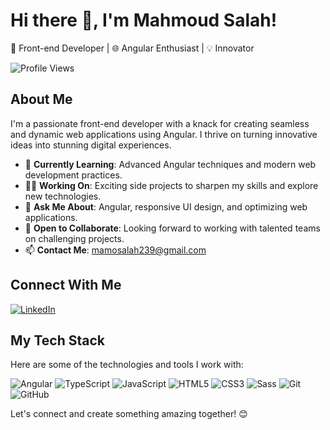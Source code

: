 # Hi there 👋, I'm Mahmoud Salah!

🚀 Front-end Developer | 🌐 Angular Enthusiast | 💡 Innovator

![Profile Views](https://komarev.com/ghpvc/?username=mahmoudsalah239&color=brightgreen&style=flat-square)

## About Me
I'm a passionate front-end developer with a knack for creating seamless and dynamic web applications using Angular. I thrive on turning innovative ideas into stunning digital experiences.

- 🌱 **Currently Learning**: Advanced Angular techniques and modern web development practices.
- 👨‍💻 **Working On**: Exciting side projects to sharpen my skills and explore new technologies.
- 💬 **Ask Me About**: Angular, responsive UI design, and optimizing web applications.
- 🤝 **Open to Collaborate**: Looking forward to working with talented teams on challenging projects.
- 📫 **Contact Me**: [mamosalah239@gmail.com](mailto:mamosalah239@gmail.com)

## Connect With Me
[![LinkedIn](https://img.shields.io/badge/LinkedIn-blue?style=flat-square&logo=linkedin)]([https://www.linkedin.com/in/your-profile](https://www.linkedin.com/in/mahm0udsalah/))

## My Tech Stack
Here are some of the technologies and tools I work with:

![Angular](https://img.shields.io/badge/Angular-DD0031?style=flat-square&logo=angular&logoColor=white)
![TypeScript](https://img.shields.io/badge/TypeScript-3178C6?style=flat-square&logo=typescript&logoColor=white)
![JavaScript](https://img.shields.io/badge/JavaScript-F7DF1E?style=flat-square&logo=javascript&logoColor=black)
![HTML5](https://img.shields.io/badge/HTML5-E34F26?style=flat-square&logo=html5&logoColor=white)
![CSS3](https://img.shields.io/badge/CSS3-1572B6?style=flat-square&logo=css3&logoColor=white)
![Sass](https://img.shields.io/badge/Sass-CC6699?style=flat-square&logo=sass&logoColor=white)
![Git](https://img.shields.io/badge/Git-F05032?style=flat-square&logo=git&logoColor=white)
![GitHub](https://img.shields.io/badge/GitHub-181717?style=flat-square&logo=github&logoColor=white)

Let's connect and create something amazing together! 😊
